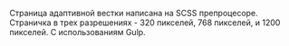 Страница адаптивной вестки написана на SCSS препроцесоре. Cтраничка в трех разрешениях - 320 пикселей, 768 пикселей, и 1200 пикселей. С использованиям Gulp.
